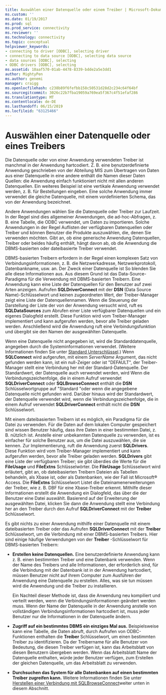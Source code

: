 ```yaml
---
title: Auswählen einer Datenquelle oder einem Treiber | Microsoft-Dokumentation
ms.custom: ''
ms.date: 01/19/2017
ms.prod: sql
ms.prod_service: connectivity
ms.reviewer: ''
ms.technology: connectivity
ms.topic: conceptual
helpviewer_keywords:
- connecting to driver [ODBC], selecting driver
- connecting to data source [ODBC], selecting data source
- data sources [ODBC], selecting
- ODBC drivers [ODBC], selecting
ms.assetid: 10aaf570-01ab-4478-8339-bdde2a5e3dd1
author: MightyPen
ms.author: genemi
manager: craigg
ms.openlocfilehash: c238b89f6fefbb158c50531d28d2c234c64f64bf
ms.sourcegitcommit: 3026c22b7fba19059a769ea5f367c4f51efaf286
ms.translationtype: MT
ms.contentlocale: de-DE
ms.lasthandoff: 06/15/2019
ms.locfileid: "63125466"
---
```

# <a name="choosing-a-data-source-or-driver"></a>Auswählen einer Datenquelle oder eines Treibers
Die Datenquelle oder von einer Anwendung verwendeten Treiber ist manchmal in der Anwendung hartcodiert. Z. B. eine benutzerdefinierte Anwendung geschrieben von der Abteilung MIS zum Übertragen von Daten aus einer Datenquelle in eine andere enthält die Namen dieser Daten Quellen: die Anwendung einfach funktioniert nicht mit allen anderen Datenquellen. Ein weiteres Beispiel ist eine vertikale Anwendung verwendet werden, z. B. für Bestellungen eingeben. Eine solche Anwendung immer verwendet die gleiche Datenquelle, mit einem vordefinierten Schema, das von der Anwendung bezeichnet.  
  
 Andere Anwendungen wählen Sie die Datenquelle oder Treiber zur Laufzeit. In der Regel sind dies allgemeiner Anwendungen, die ad-hoc-Abfragen, z. B. eine Tabelle, die ODBC verwendet, um Daten zu importieren. Solche Anwendungen in der Regel Auflisten der verfügbaren Datenquellen oder Treiber und können Benutzer die Produkte auszuwählen, die, denen Sie verwenden möchten. Gibt an, ob eine generische Anwendung Datenquellen, Treiber oder beides häufig enthält, hängt davon ab, ob die Anwendung die DBMS-basierten oder dateibasierte Treiber verwendet.  
  
 DBMS-basierten Treibern erfordern in der Regel einen komplexen Satz von Verbindungsinformationen, z. B. die Netzwerkadresse, Netzwerkprotokoll, Datenbankname, usw. an. Der Zweck einer Datenquelle ist So blenden Sie alle diese Informationen aus. Aus diesem Grund ist das Data-Source-Paradigma für die Verwendung mit DBMS-basierten Treibern. Eine Anwendung kann eine Liste der Datenquellen für den Benutzer auf zwei Arten anzeigen. Aufrufen **SQLDriverConnect** mit der **DSN** (Data Source Name)-Schlüsselwort und keinen zugeordneten Wert, der Treiber-Manager zeigt eine Liste der Datenquellennamen. Wenn die Steuerung der Darstellung der Liste der von der Anwendung versucht wird, ruft es **SQLDataSources** zum Abrufen einer Liste verfügbarer Datenquellen und ein eigenes Dialogfeld erstellt. Diese Funktion wird vom Treiber-Manager implementiert und kann aufgerufen werden, bevor alle Treiber geladen werden. Anschließend wird die Anwendung ruft eine Verbindungsfunktion und übergibt sie den Namen der ausgewählten Datenquelle.  
  
 Wenn eine Datenquelle nicht angegeben ist, wird die Standarddatenquelle, angegeben durch die Systeminformationen verwendet. (Weitere Informationen finden Sie unter [Standard Unterschlüssel](../../../odbc/reference/install/default-subkey.md).) Wenn **SQLConnect** wird aufgerufen, mit einem *ServerName* Argument, das nicht gefunden werden kann, ist ein null-Zeiger oder ist "DEFAULT", der Treiber-Manager stellt eine Verbindung her mit der Standard-Datenquelle. Der Standardwert, der Datenquelle auch verwendet werden, wird Wenn die Verbindungszeichenfolge, die in einem Aufruf verwendet **SQLDriverConnect** oder **SQLBrowseConnect** enthält die **DSN** Schlüsselwortgruppe auf "Standard "oder wenn die angegebene Datenquelle nicht gefunden wird. Darüber hinaus wird der Standardwert, der Datenquelle verwendet wird, wenn die Verbindungszeichenfolge, die in einem Aufruf verwendet **SQLDriverConnect** enthält nicht die **DSN** Schlüsselwort.  
  
 Mit einem dateibasierten Treibern ist es möglich, ein Paradigma für die Datei zu verwenden. Für die Daten auf dem lokalen Computer gespeichert sind wissen Benutzer häufig, dass ihre Daten in einer bestimmten Datei, z. B. nützlich ist. Anstelle einer unbekannten Datenquelle zu verwenden, ist es einfacher für solche Benutzer aus, um die Datei auszuwählen, die sie kennen. Zur Implementierung, ruft die Anwendung zuerst **SQLDrivers**. Diese Funktion wird vom Treiber-Manager implementiert und kann aufgerufen werden, bevor alle Treiber geladen werden. **SQLDrivers** gibt eine Liste der verfügbaren Treiber; sie gibt überdies die Werte für die **FileUsage** und **FileExtns** Schlüsselwörter. Die **FileUsage** Schlüsselwort wird erläutert, gibt an, ob dateibasierten Treibern Dateien als Tabellen behandeln, als Xbase ist, oder als Datenbanken, wie der Fall ist Microsoft® Access. Die **FileExtns** Schlüsselwort Listet die Dateinamenerweiterungen der Treiber, wie z. B. DBF für eine Xbase-Treiber erkennt. Mithilfe dieser Informationen erstellt die Anwendung ein Dialogfeld, das über die der Benutzer eine Datei auswählt. Basierend auf der Erweiterung der ausgewählten Datei, klicken Sie dann die Anwendung stellt eine Verbindung her an den Treiber durch den Aufruf **SQLDriverConnect** mit der **Treiber** Schlüsselwort.  
  
 Es gibt nichts zu einer Anwendung mithilfe einer Datenquelle mit einem dateibasierten Treiber oder das Aufrufen **SQLDriverConnect** mit der **Treiber** Schlüsselwort, um die Verbindung mit einer DBMS-basierten Treibers. Hier sind einige häufige Verwendungen von der **Treiber** -Schlüsselwort für DBMS-basierten Treibern:  
  
-   **Erstellen keine Datenquellen.** Eine benutzerdefinierte Anwendung kann z. B. einen bestimmten Treiber und eine Datenbank verwenden. Wenn der Name des Treibers und alle Informationen, der erforderlich sind, für die Verbindung mit der Datenbank ist in der Anwendung hartcodiert, müssen Benutzer nicht auf ihrem Computer zum Ausführen der Anwendung eine Datenquelle zu erstellen. Alles, was sie tun müssen wird die Anwendung und die Treiber zu installieren.  
  
     Ein Nachteil dieser Methode ist, dass die Anwendung neu kompiliert und verteilt werden, wenn die Verbindungsinformationen geändert werden muss. Wenn der Name der Datenquelle in der Anwendung anstelle von vollständigen Verbindungsinformationen hartcodiert ist, muss jeder Benutzer nur die Informationen in der Datenquelle ändern.  
  
-   **Zugriff auf ein bestimmtes DBMS ein einziges Mal aus.** Beispielsweise kann eine Tabelle, die Daten abruft, durch Aufrufen von ODBC-Funktionen enthalten die **Treiber** Schlüsselwort, um einen bestimmten Treiber zu identifizieren. Da der Treibername für alle Benutzer von Bedeutung, die diesen Treiber verfügen ist, kann das Arbeitsblatt von diesen Benutzern übergeben werden. Wenn das Arbeitsblatt Name der Datenquelle enthalten, würde jeder Benutzer verfügen, zum Erstellen der gleichen Datenquelle, um das Arbeitsblatt zu verwenden.  
  
-   **Durchsuchen das System für alle Datenbanken auf einen bestimmten Treiber zugreifen kann.** Weitere Informationen finden Sie unter [Herstellen einer Verbindung mit SQLBrowseConnect](../../../odbc/reference/develop-app/connecting-with-sqlbrowseconnect.md)weiter unten in diesem Abschnitt.
